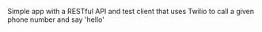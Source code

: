 Simple app with a RESTful API and test client that uses Twilio to call a given phone number and say 'hello'

